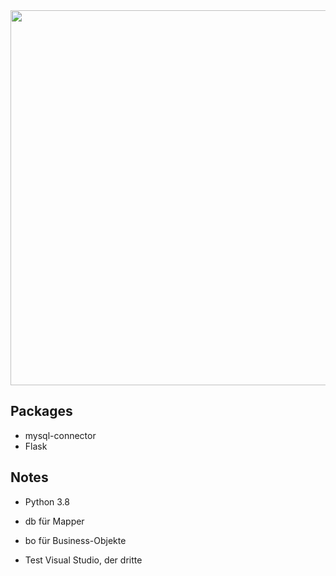 <picture> 
    <img src="https://cdn.discordapp.com/attachments/698171365827674117/711565717312634900/unknown.png" width=600 >
</picture>

## Packages
- mysql-connector
- Flask

## Notes
- Python 3.8

- db für Mapper
- bo für Business-Objekte 
- Test Visual Studio, der dritte